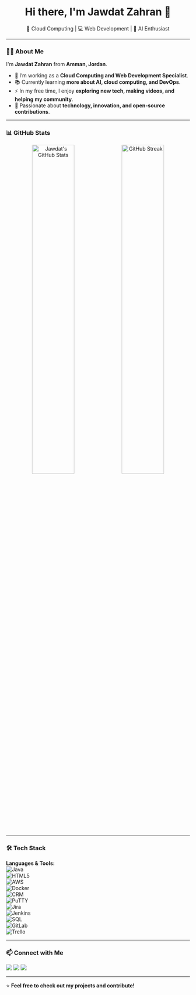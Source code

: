 <h1 align="center">Hi there, I'm Jawdat Zahran 👋</h1>  
<p align="center">
  🚀 Cloud Computing | 💻 Web Development | 🤖 AI Enthusiast  
</p>

---

### 👨‍💻 About Me  
I'm **Jawdat Zahran** from **Amman, Jordan**.  

- 🔭 I’m working as a **Cloud Computing and Web Development Specialist**.  
- 📚 Currently learning **more about AI, cloud computing, and DevOps**.  
- ⚡ In my free time, I enjoy **exploring new tech, making videos, and helping my community**.  
- 🎯 Passionate about **technology, innovation, and open-source contributions**.  

---

### 📊 GitHub Stats  
<p align="center">
  <img src="https://github-readme-stats.vercel.app/api?username=YourGitHubUsername&show_icons=true&theme=radical" width="48%" alt="Jawdat's GitHub Stats" />
  <img src="https://github-readme-streak-stats.herokuapp.com/?user=YourGitHubUsername&theme=radical" width="48%" alt="GitHub Streak" />
</p>

---

### 🛠 Tech Stack  
**Languages & Tools:**  
![Java](https://img.shields.io/badge/Java-007396?style=for-the-badge&logo=java&logoColor=white)  
![HTML5](https://img.shields.io/badge/HTML5-E34F26?style=for-the-badge&logo=html5&logoColor=white)  
![AWS](https://img.shields.io/badge/AWS-232F3E?style=for-the-badge&logo=amazon-aws&logoColor=white)  
![Docker](https://img.shields.io/badge/Docker-2496ED?style=for-the-badge&logo=docker&logoColor=white)  
![CRM](https://img.shields.io/badge/CRM-FF6F20?style=for-the-badge&logo=Salesforce&logoColor=white)  
![PuTTY](https://img.shields.io/badge/PuTTY-1B6B3A?style=for-the-badge&logo=putty&logoColor=white)  
![Jira](https://img.shields.io/badge/Jira-0052CC?style=for-the-badge&logo=jira&logoColor=white)  
![Jenkins](https://img.shields.io/badge/Jenkins-D24939?style=for-the-badge&logo=jenkins&logoColor=white)  
![SQL](https://img.shields.io/badge/SQL-4479A1?style=for-the-badge&logo=postgresql&logoColor=white)  
![GitLab](https://img.shields.io/badge/GitLab-FCA121?style=for-the-badge&logo=gitlab&logoColor=white)  
![Trello](https://img.shields.io/badge/Trello-0052CC?style=for-the-badge&logo=trello&logoColor=white)  

---

### 📫 Connect with Me  
<p>
  <a href="https://github.com/jawdatzahran"><img src="https://img.shields.io/badge/GitHub-100000?style=for-the-badge&logo=github&logoColor=white" /></a>
  <a href="https://www.linkedin.com/in/jawdatzahran"><img src="https://img.shields.io/badge/LinkedIn-0077B5?style=for-the-badge&logo=linkedin&logoColor=white" /></a>
  <a href="mailto:jawdatzahran96@gmail.com"><img src="https://img.shields.io/badge/Email-D14836?style=for-the-badge&logo=gmail&logoColor=white" /></a>
</p>

---

⭐️ **Feel free to check out my projects and contribute!**  
